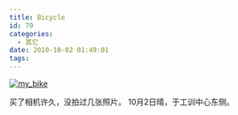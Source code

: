 ```yaml
---
title: Bicycle
id: 79
categories:
  - 其它
date: 2010-10-02 01:49:01
tags:
---
```


[![](http://intijk.com/wp-content/uploads/2010/10/my_bike-300x225.jpg "my_bike")](http://intijk.com/wp-content/uploads/2010/10/my_bike.jpg)

买了相机许久，没拍过几张照片。
10月2日晴，于工训中心东侧。